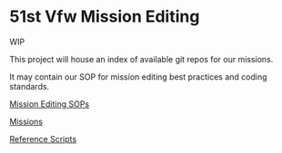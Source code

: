 # 51st Vfw Mission Editing

WIP

This project will house an index of available git repos for our missions.

It may contain our SOP for mission editing best practices and coding standards.

[Mission Editing SOPs](./documentation/missionEditingSOPs.md)

[Missions](./documentation/missions.md)

[Reference Scripts](./documentation/referenceScripts.md)